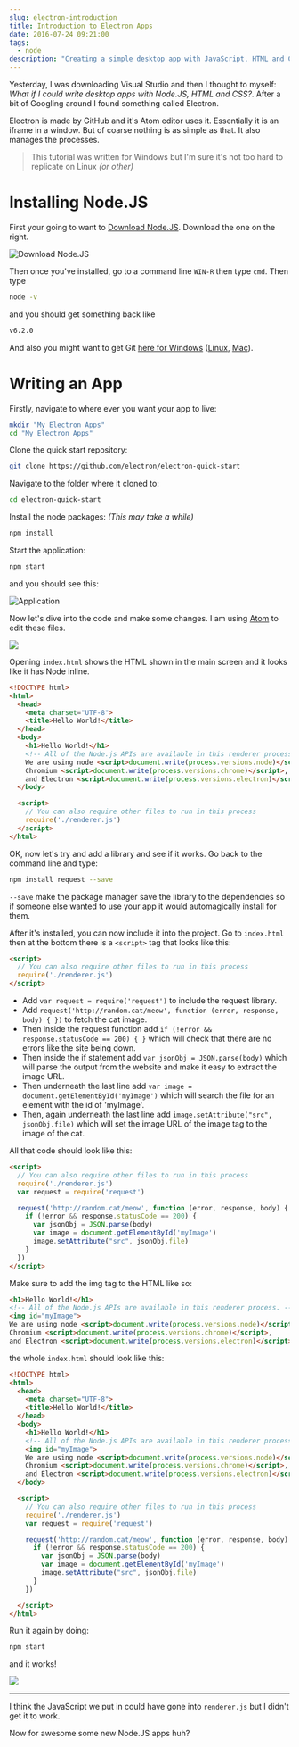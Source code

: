```yaml
---
slug: electron-introduction
title: Introduction to Electron Apps
date: 2016-07-24 09:21:00
tags:
  - node
description: "Creating a simple desktop app with JavaScript, HTML and CSS using Electron."
---
```

Yesterday, I was downloading Visual Studio and then I thought to myself: *What if I could write desktop apps with Node.JS, HTML and CSS?*. After a bit of Googling around I found something called Electron.

Electron is made by GitHub and it's Atom editor uses it. Essentially it is an iframe in a window. But of coarse nothing is as simple as that. It also manages the processes.

> This tutorial was written for Windows but I'm sure it's not too hard to replicate on Linux *(or other)*

# Installing Node.JS

First your going to want to [Download Node.JS](https://nodejs.org/en/). Download the one on the right.

![Download Node.JS](https://i.imgur.com/3mGIZfV.png)

Then once you've installed, go to a command line `WIN-R` then type `cmd`. Then type

```sh
node -v
```

and you should get something back like

```sh
v6.2.0
```

And also you might want to get Git [here for Windows](https://git-scm.com/download/win) ([Linux](https://git-scm.com/download/linux), [Mac](https://git-scm.com/download/mac)).

# Writing an App

Firstly, navigate to where ever you want your app to live:

```sh
mkdir "My Electron Apps"
cd "My Electron Apps"
```

Clone the quick start repository:
```sh
git clone https://github.com/electron/electron-quick-start
```

Navigate to the folder where it cloned to:
```sh
cd electron-quick-start
```

Install the node packages: *(This may take a while)*
```sh
npm install
```

Start the application:
```sh
npm start
```

and you should see this:

![Application](https://i.imgur.com/JymmzQn.png)

Now let's dive into the code and make some changes. I am using [Atom](http://atom.io) to edit these files.

![](https://i.imgur.com/Oml6eCp.png)

Opening `index.html` shows the HTML shown in the main screen and it looks like it has Node inline.

```html
<!DOCTYPE html>
<html>
  <head>
    <meta charset="UTF-8">
    <title>Hello World!</title>
  </head>
  <body>
    <h1>Hello World!</h1>
    <!-- All of the Node.js APIs are available in this renderer process. -->
    We are using node <script>document.write(process.versions.node)</script>,
    Chromium <script>document.write(process.versions.chrome)</script>,
    and Electron <script>document.write(process.versions.electron)</script>.
  </body>

  <script>
    // You can also require other files to run in this process
    require('./renderer.js')
  </script>
</html>
```

OK, now let's try and add a library and see if it works. Go back to the command line and type:

```sh
npm install request --save
```

`--save` make the package manager save the library to the dependencies so if someone else wanted to use your app it would automagically install for them.

After it's installed, you can now include it into the project. Go to `index.html` then at the bottom there is a `<script>` tag that looks like this:
```html
<script>
  // You can also require other files to run in this process
  require('./renderer.js')
</script>
```
* Add `var request = require('request')` to include the request library.
* Add `request('http://random.cat/meow', function (error, response, body) { })` to fetch the cat image.
* Then inside the request function add `if (!error && response.statusCode == 200) { }` which will check that there are no errors like the site being down.
* Then inside the if statement add `var jsonObj = JSON.parse(body)` which will parse the output from the website and make it easy to extract the image URL.
* Then underneath the last line add `var image = document.getElementById('myImage')` which will search the file for an element with the id of 'myImage'.
* Then, again underneath the last line add `image.setAttribute("src", jsonObj.file)` which will set the image URL of the image tag to the image of the cat.

All that code should look like this:

```html
<script>
  // You can also require other files to run in this process
  require('./renderer.js')
  var request = require('request')

  request('http://random.cat/meow', function (error, response, body) {
    if (!error && response.statusCode == 200) {
      var jsonObj = JSON.parse(body)
      var image = document.getElementById('myImage')
      image.setAttribute("src", jsonObj.file)
    }
  })
</script>
```

Make sure to add the img tag to the HTML like so:

```html
<h1>Hello World!</h1>
<!-- All of the Node.js APIs are available in this renderer process. -->
<img id="myImage">
We are using node <script>document.write(process.versions.node)</script>,
Chromium <script>document.write(process.versions.chrome)</script>,
and Electron <script>document.write(process.versions.electron)</script>.
```

the whole `index.html` should look like this:

```html
<!DOCTYPE html>
<html>
  <head>
    <meta charset="UTF-8">
    <title>Hello World!</title>
  </head>
  <body>
    <h1>Hello World!</h1>
    <!-- All of the Node.js APIs are available in this renderer process. -->
    <img id="myImage">
    We are using node <script>document.write(process.versions.node)</script>,
    Chromium <script>document.write(process.versions.chrome)</script>,
    and Electron <script>document.write(process.versions.electron)</script>.
  </body>

  <script>
    // You can also require other files to run in this process
    require('./renderer.js')
    var request = require('request')

    request('http://random.cat/meow', function (error, response, body) {
      if (!error && response.statusCode == 200) {
        var jsonObj = JSON.parse(body)
        var image = document.getElementById('myImage')
        image.setAttribute("src", jsonObj.file)
      }
    })

  </script>
</html>
```

Run it again by doing:

```sh
npm start
```

and it works!

![](https://i.imgur.com/4DOlyTq.png)

---

I think the JavaScript we put in could have gone into `renderer.js` but I didn't get it to work.

Now for awesome some new Node.JS apps huh?
